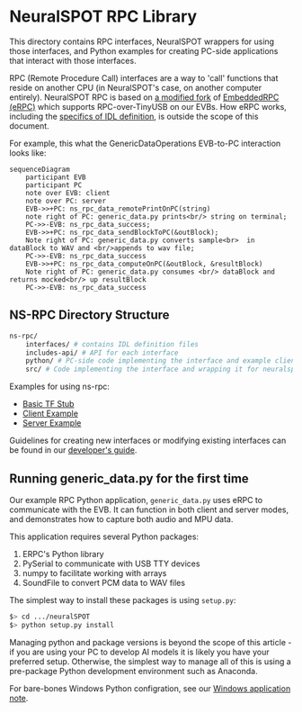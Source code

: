 # NeuralSPOT RPC Library
This directory contains RPC interfaces, NeuralSPOT wrappers for using those interfaces, and Python examples for creating PC-side applications that interact with those interfaces.

RPC (Remote Procedure Call) interfaces are a way to 'call' functions that reside on another CPU (in NeuralSPOT's case, on another computer entirely). NeuralSPOT RPC is based on [a modified fork](https://github.com/AmbiqAI/erpc) of [EmbeddedRPC (eRPC)](https://github.com/EmbeddedRPC/erpc) which supports RPC-over-TinyUSB on our EVBs. How eRPC works, including the [specifics of IDL definition](https://github.com/EmbeddedRPC/erpc/wiki/IDL-Reference), is outside the scope of this document.

For example, this what the GenericDataOperations EVB-to-PC interaction looks like:

```mermaid
sequenceDiagram
    participant EVB
    participant PC
    note over EVB: client
    note over PC: server
    EVB->>+PC: ns_rpc_data_remotePrintOnPC(string)
    note right of PC: generic_data.py prints<br/> string on terminal;
    PC->>-EVB: ns_rpc_data_success;
    EVB->>+PC: ns_rpc_data_sendBlockToPC(&outBlock);
    Note right of PC: generic_data.py converts sample<br>  in dataBlock to WAV and <br/>appends to wav file;
    PC->>-EVB: ns_rpc_data_success
    EVB->>+PC: ns_rpc_data_computeOnPC(&outBlock, &resultBlock)
    Note right of PC: generic_data.py consumes <br/> dataBlock and returns mocked<br/> up resultBlock
    PC->>-EVB: ns_rpc_data_success
```

## NS-RPC Directory Structure
```bash
ns-rpc/
	interfaces/ # contains IDL definition files
	includes-api/ # API for each interface
	python/ # PC-side code implementing the interface and example client/servers using it
	src/ # Code implementing the interface and wrapping it for neuralspot
```
Examples for using ns-rpc:

- [Basic TF Stub](../../examples/basic_tf_stub/README.md)
- [Client Example](https://github.com/AmbiqAI/neuralSPOT/examples/rpc_client_example/README.md)
- [Server Example](https://github.com/AmbiqAI/neuralSPOT/examples/rpc_server_example/README.md)

Guidelines for creating new interfaces or modifying existing interfaces can be found in our [developer's guide](https://github.com/AmbiqAI/neuralSPOT/docs/developer_guide.md#neuralspot-developers-guide).

## Running generic_data.py for the first time
Our example RPC Python application, `generic_data.py` uses eRPC to communicate with the EVB. It can function in both client and server modes, and demonstrates how to capture both audio and MPU data.

This application requires several Python packages:
1. ERPC's Python library
2. PySerial to communicate with USB TTY devices
3. numpy to facilitate working with arrays
4. SoundFile to convert PCM data to WAV files

The simplest way to install these packages is using `setup.py`:

```bash
$> cd .../neuralSPOT
$> python setup.py install
```

Managing python and package versions is beyond the scope of this article - if you are using your PC to develop AI models it is likely you have your preferred setup. Otherwise, the simplest way to manage all of this is using a pre-package Python development environment such as Anaconda.

For bare-bones Windows Python configration, see our [Windows application note](../../docs/Application-Note-neuralSPOT-and-Windows.md).
